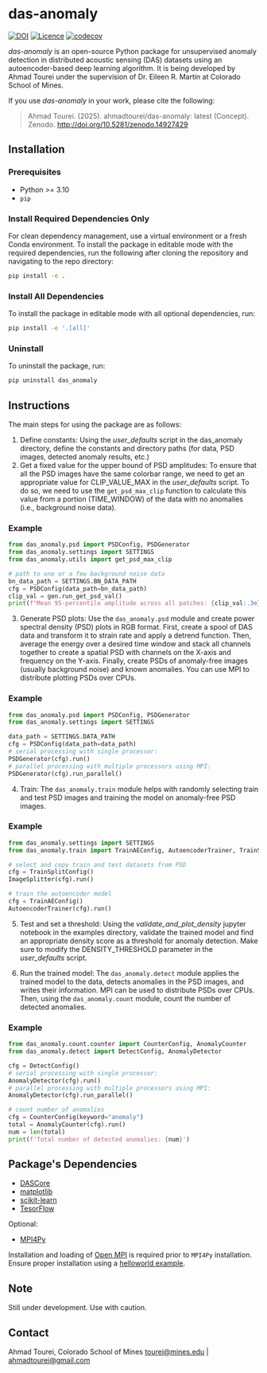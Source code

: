 # das-anomaly
[![DOI](https://zenodo.org/badge/823391484.svg)](https://zenodo.org/doi/10.5281/zenodo.12747212)
[![Licence](https://www.gnu.org/graphics/lgplv3-88x31.png)](https://www.gnu.org/licenses/lgpl.html)
[![codecov](https://codecov.io/gh/ahmadtourei/das-anomaly/branch/main/graph/badge.svg)](https://codecov.io/gh/ahmadtourei/das-anomaly)

_das-anomaly_ is an open-source Python package for unsupervised anomaly detection in distributed acoustic sensing (DAS) datasets using an autoencoder-based deep learning algorithm. It is being developed by Ahmad Tourei under the supervision of Dr. Eileen R. Martin at Colorado School of Mines. 

If you use _das-anomaly_ in your work, please cite the following:

> Ahmad Tourei. (2025). ahmadtourei/das-anomaly: latest (Concept). Zenodo. http://doi.org/10.5281/zenodo.14927429


## Installation
### Prerequisites
- Python >= 3.10
- `pip`
### Install Required Dependencies Only
For clean dependency management, use a virtual environment or a fresh Conda environment.
To install the package in editable mode with the required dependencies, run the following after cloning the repository and navigating to the repo directory:

```bash
pip install -e .
```
### Install All Dependencies 

To install the package in editable mode with all optional dependencies, run:

```bash
pip install -e '.[all]'
```

### Uninstall 
To uninstall the package, run:

```bash
pip uninstall das_anomaly
```

## Instructions
The main steps for using the package are as follows:
1. Define constants: 
Using the _user_defaults_ script in the das_anomaly directory, define the constants and directory paths (for data, PSD images, detected anomaly results, etc.)
2. Get a fixed value for the upper bound of PSD amplitudes:
To ensure that all the PSD images have the same colorbar range, we need to get an appropriate value for CLIP_VALUE_MAX in the _user_defaults_ script. To do so, we need to use the `get_psd_max_clip` function to calculate this value from a portion (TIME_WINDOW) of the data with no anomalies (i.e., background noise data).
### Example
```python
from das_anomaly.psd import PSDConfig, PSDGenerator
from das_anomaly.settings import SETTINGS
from das_anomaly.utils import get_psd_max_clip

# path to one or a few background noise data 
bn_data_path = SETTINGS.BN_DATA_PATH
cfg = PSDConfig(data_path=bn_data_path)
clip_val = gen.run_get_psd_val()
print(f"Mean 95-percentile amplitude across all patches: {clip_val:.3e}")
```
3. Generate PSD plots: 
Use the `das_anomaly.psd` module and create power spectral density (PSD) plots in RGB format. First, create a spool of DAS data and transform it to strain rate and apply a detrend function. Then, average the energy over a desired time window and stack all channels together to create a spatial PSD with channels on the X-axis and frequency on the Y-axis. Finally, create PSDs of anomaly-free images (usually background noise) and known anomalies. You can use MPI to distribute plotting PSDs over CPUs. 
### Example
```python
from das_anomaly.psd import PSDConfig, PSDGenerator
from das_anomaly.settings import SETTINGS

data_path = SETTINGS.DATA_PATH
cfg = PSDConfig(data_path=data_path)
# serial processing with single processor:
PSDGenerator(cfg).run()
# parallel processing with multiple processors using MPI:
PSDGenerator(cfg).run_parallel()
```
4. Train: 
The `das_anomaly.train` module helps with randomly selecting train and test PSD images and training the model on anomaly-free PSD images. 
### Example
```python
from das_anomaly.settings import SETTINGS
from das_anomaly.train import TrainAEConfig, AutoencoderTrainer, TrainSplitConfig, ImageSplitter

# select and copy train and test datasets from PSD
cfg = TrainSplitConfig()
ImageSplitter(cfg).run()

# train the autoencoder model
cfg = TrainAEConfig()
AutoencoderTrainer(cfg).run()
```
5. Test and set a threshold: 
Using the _validate_and_plot_density_ jupyter notebook in the examples directory, validate the trained model and find an appropriate density score as a threshold for anomaly detection. Make sure to modify the DENSITY_THRESHOLD parameter in the _user_defaults_ script. 

6. Run the trained model: 
The `das_anomaly.detect` module applies the trained model to the data, detects anomalies in the PSD images, and writes their information. MPI can be used to distribute PSDs over CPUs. Then, using the `das_anomaly.count` module, count the number of detected anomalies.
### Example
```python
from das_anomaly.count.counter import CounterConfig, AnomalyCounter
from das_anomaly.detect import DetectConfig, AnomalyDetector

cfg = DetectConfig()
# serial processing with single processor:
AnomalyDetector(cfg).run()
# parallel processing with multiple processors using MPI:
AnomalyDetector(cfg).run_parallel()

# count number of anomalies
cfg = CounterConfig(keyword="anomaly")
total = AnomalyCounter(cfg).run()
num = len(total)
print(f'Total number of detected anomalies: {num}')
```

## Package's Dependencies
- [DASCore](https://dascore.org/)
- [matplotlib](https://matplotlib.org/)
- [scikit-learn](https://scikit-learn.org/stable/)
- [TesorFlow](https://www.tensorflow.org/install)

Optional:
- [MPI4Py](https://mpi4py.readthedocs.io/en/stable/install.html)

Installation and loading of [Open MPI](https://www.open-mpi.org/) is required prior to `MPI4Py` installation. Ensure proper installation using a [helloworld example](https://mpi4py.readthedocs.io/en/3.1.4/install.html#testing).

## Note
Still under development. Use with caution.

## Contact
Ahmad Tourei, Colorado School of Mines
tourei@mines.edu | ahmadtourei@gmail.com
